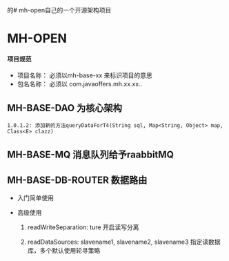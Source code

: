 的# mh-open自己的一个开源架构项目

# MH-OPEN
#### 项目规范
- 项目名称： 必须以mh-base-xx 来标识项目的意思
- 包名名称： 必须以 com.javaoffers.mh.xx.xx..


## MH-BASE-DAO  为核心架构
```text
1.0.1.2: 添加新的方法queryDataForT4(String sql, Map<String, Object> map, Class<E> clazz)

```


## MH-BASE-MQ 消息队列给予raabbitMQ


## MH-BASE-DB-ROUTER 数据路由

- 入门简单使用

- 高级使用 
    1. readWriteSeparation: ture  开启读写分离
    
    2. readDataSources: slavename1, slavename2, slavename3  指定读数据库，多个默认使用轮寻策略

